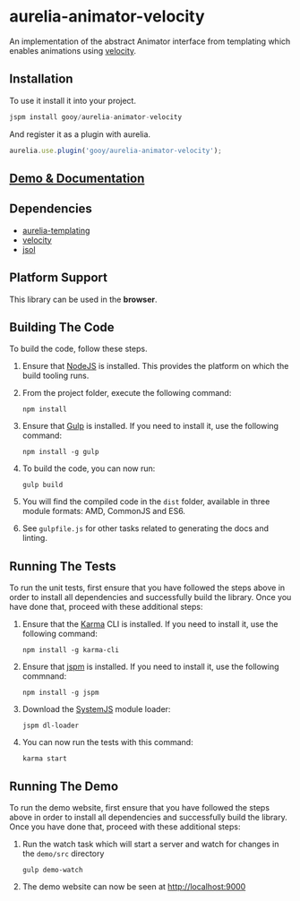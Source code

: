 # aurelia-animator-velocity

An implementation of the abstract Animator interface from templating which enables animations using [velocity](http://velocityjs.org).

## Installation

To use it install it into your project.

```javascript
jspm install gooy/aurelia-animator-velocity
```

And register it as a plugin with aurelia.

```javascript
aurelia.use.plugin('gooy/aurelia-animator-velocity');
```

## [Demo & Documentation](https://gooy.github.io/aurelia-animator-velocity)

## Dependencies

* [aurelia-templating](https://github.com/aurelia/templating)
* [velocity](https://github.com/julianshapiro/velocity)
* [jsol](https://github.com/daepark/JSOL)

## Platform Support

This library can be used in the **browser**.

## Building The Code

To build the code, follow these steps.

1. Ensure that [NodeJS](http://nodejs.org/) is installed. This provides the platform on which the build tooling runs.

2. From the project folder, execute the following command:

    ```shell
    npm install
    ```
3. Ensure that [Gulp](http://gulpjs.com/) is installed. If you need to install it, use the following command:

    ```shell
    npm install -g gulp
    ```
4. To build the code, you can now run:

    ```shell
    gulp build
    ```
5. You will find the compiled code in the `dist` folder, available in three module formats: AMD, CommonJS and ES6.

6. See `gulpfile.js` for other tasks related to generating the docs and linting.

## Running The Tests

To run the unit tests, first ensure that you have followed the steps above in order to install all dependencies and successfully build the library. Once you have done that, proceed with these additional steps:

1. Ensure that the [Karma](http://karma-runner.github.io/) CLI is installed. If you need to install it, use the following command:

    ```shell
    npm install -g karma-cli
    ```
2. Ensure that [jspm](http://jspm.io/) is installed. If you need to install it, use the following commnand:

    ```shell
    npm install -g jspm
    ```
3. Download the [SystemJS](https://github.com/systemjs/systemjs) module loader:

    ```shell
    jspm dl-loader
    ```

4. You can now run the tests with this command:

    ```shell
    karma start
    ```

## Running The Demo

To run the demo website, first ensure that you have followed the steps above in order to install all dependencies and successfully build the library. Once you have done that, proceed with these additional steps:

1. Run the watch task which will start a server and watch for changes in the `demo/src` directory

    ```shell
    gulp demo-watch
    ```
2. The demo website can now be seen at [http://localhost:9000](http://localhost:9000)
